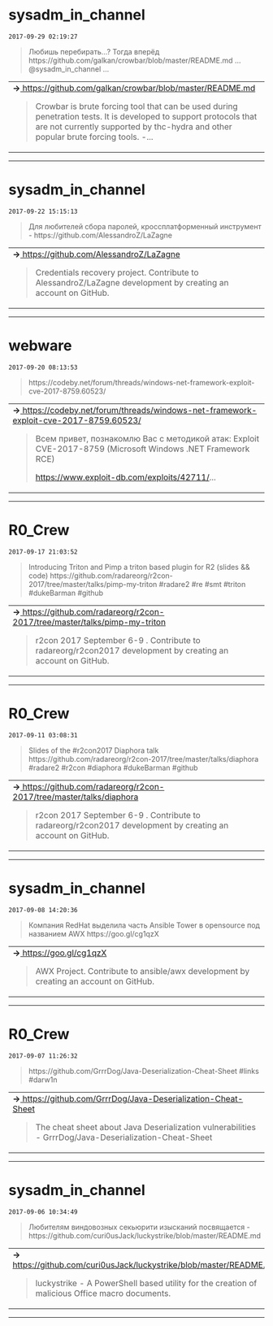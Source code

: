 # sysadm_in_channel
`2017-09-29 02:19:27`

<blockquote>
Любишь перебирать...? Тогда вперёд https://github.com/galkan/crowbar/blob/master/README.md
...
@sysadm_in_channel
...
</blockquote>

<table><tr><td><b>→</b><a href="https://github.com/galkan/crowbar/blob/master/README.md">
https://github.com/galkan/crowbar/blob/master/README.md
</a>
<blockquote>
Crowbar is brute forcing tool that can be used during penetration tests. It is developed to support protocols that are not currently supported by thc-hydra and other popular brute forcing tools.  -...
</blockquote>
</td></tr></table>

---

# sysadm_in_channel
`2017-09-22 15:15:13`

<blockquote>
Для любителей сбора паролей, кроссплатформенный инструмент - https://github.com/AlessandroZ/LaZagne
</blockquote>

<table><tr><td><b>→</b><a href="https://github.com/AlessandroZ/LaZagne">
https://github.com/AlessandroZ/LaZagne
</a>
<blockquote>
Credentials recovery project. Contribute to AlessandroZ/LaZagne development by creating an account on GitHub.
</blockquote>
</td></tr></table>

---

# webware
`2017-09-20 08:13:53`

<blockquote>
https://codeby.net/forum/threads/windows-net-framework-exploit-cve-2017-8759.60523/
</blockquote>

<table><tr><td><b>→</b><a href="https://codeby.net/forum/threads/windows-net-framework-exploit-cve-2017-8759.60523/">
https://codeby.net/forum/threads/windows-net-framework-exploit-cve-2017-8759.60523/
</a>
<blockquote>
Всем привет, познакомлю Вас с методикой атак: Exploit CVE-2017-8759 (Microsoft Windows .NET Framework RCE)

 

https://www.exploit-db.com/exploits/42711/...
</blockquote>
</td></tr></table>

---

# R0_Crew
`2017-09-17 21:03:52`

<blockquote>
Introducing Triton and Pimp a triton based plugin for R2 (slides &amp;&amp; code) https://github.com/radareorg/r2con-2017/tree/master/talks/pimp-my-triton &#35;radare2 &#35;re &#35;smt &#35;triton
&#35;dukeBarman &#35;github
</blockquote>

<table><tr><td><b>→</b><a href="https://github.com/radareorg/r2con-2017/tree/master/talks/pimp-my-triton">
https://github.com/radareorg/r2con-2017/tree/master/talks/pimp-my-triton
</a>
<blockquote>
r2con 2017 September 6-9 . Contribute to radareorg/r2con2017 development by creating an account on GitHub.
</blockquote>
</td></tr></table>

---

# R0_Crew
`2017-09-11 03:08:31`

<blockquote>
Slides of the &#35;r2con2017 Diaphora talk https://github.com/radareorg/r2con-2017/tree/master/talks/diaphora &#35;radare2 &#35;r2con &#35;diaphora
&#35;dukeBarman &#35;github
</blockquote>

<table><tr><td><b>→</b><a href="https://github.com/radareorg/r2con-2017/tree/master/talks/diaphora">
https://github.com/radareorg/r2con-2017/tree/master/talks/diaphora
</a>
<blockquote>
r2con 2017 September 6-9 . Contribute to radareorg/r2con2017 development by creating an account on GitHub.
</blockquote>
</td></tr></table>

---

# sysadm_in_channel
`2017-09-08 14:20:36`

<blockquote>
Компания RedHat  выделила часть Ansible Tower в opensource под названием AWX
https://goo.gl/cg1qzX
</blockquote>

<table><tr><td><b>→</b><a href="https://goo.gl/cg1qzX">
https://goo.gl/cg1qzX
</a>
<blockquote>
AWX Project. Contribute to ansible/awx development by creating an account on GitHub.
</blockquote>
</td></tr></table>

---

# R0_Crew
`2017-09-07 11:26:32`

<blockquote>
https://github.com/GrrrDog/Java-Deserialization-Cheat-Sheet &#35;links &#35;darw1n
</blockquote>

<table><tr><td><b>→</b><a href="https://github.com/GrrrDog/Java-Deserialization-Cheat-Sheet">
https://github.com/GrrrDog/Java-Deserialization-Cheat-Sheet
</a>
<blockquote>
The cheat sheet about Java Deserialization vulnerabilities - GrrrDog/Java-Deserialization-Cheat-Sheet
</blockquote>
</td></tr></table>

---

# sysadm_in_channel
`2017-09-06 10:34:49`

<blockquote>
Любителям виндовозных секьюрити изысканий посвящается - https://github.com/curi0usJack/luckystrike/blob/master/README.md
</blockquote>

<table><tr><td><b>→</b><a href="https://github.com/curi0usJack/luckystrike/blob/master/README.md">
https://github.com/curi0usJack/luckystrike/blob/master/README.md
</a>
<blockquote>
luckystrike - A PowerShell based utility for the creation of malicious Office macro documents.
</blockquote>
</td></tr></table>

---

